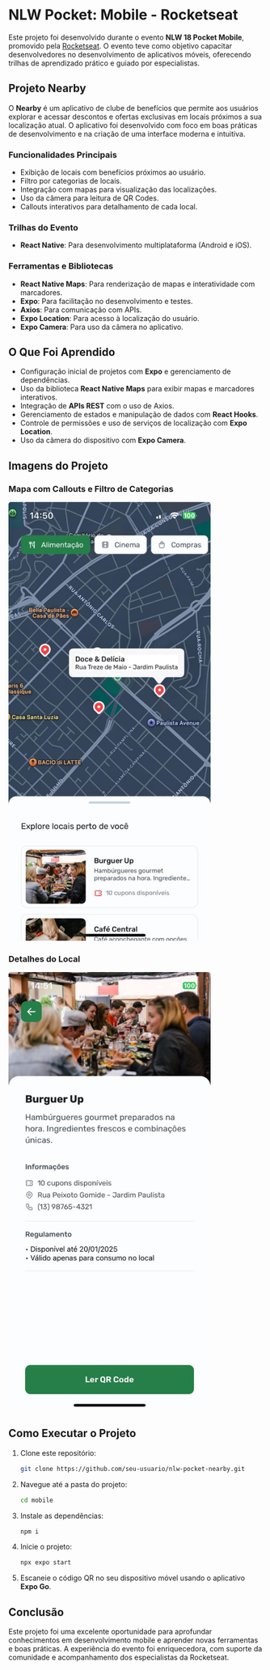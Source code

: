 # NLW Pocket: Mobile - Rocketseat

Este projeto foi desenvolvido durante o evento **NLW 18 Pocket Mobile**, promovido pela [Rocketseat](https://www.rocketseat.com.br). O evento teve como objetivo capacitar desenvolvedores no desenvolvimento de aplicativos móveis, oferecendo trilhas de aprendizado prático e guiado por especialistas.

## Projeto Nearby

O **Nearby** é um aplicativo de clube de benefícios que permite aos usuários explorar e acessar descontos e ofertas exclusivas em locais próximos a sua localização atual. O aplicativo foi desenvolvido com foco em boas práticas de desenvolvimento e na criação de uma interface moderna e intuitiva.

### Funcionalidades Principais

- Exibição de locais com benefícios próximos ao usuário.
- Filtro por categorias de locais.
- Integração com mapas para visualização das localizações.
- Uso da câmera para leitura de QR Codes.
- Callouts interativos para detalhamento de cada local.


### Trilhas do Evento

- **React Native**: Para desenvolvimento multiplataforma (Android e iOS).

### Ferramentas e Bibliotecas

- **React Native Maps**: Para renderização de mapas e interatividade com marcadores.
- **Expo**: Para facilitação no desenvolvimento e testes.
- **Axios**: Para comunicação com APIs.
- **Expo Location**: Para acesso à localização do usuário.
- **Expo Camera**: Para uso da câmera no aplicativo.

## O Que Foi Aprendido

- Configuração inicial de projetos com **Expo** e gerenciamento de dependências.
- Uso da biblioteca **React Native Maps** para exibir mapas e marcadores interativos.
- Integração de **APIs REST** com o uso de Axios.
- Gerenciamento de estados e manipulação de dados com **React Hooks**.
- Controle de permissões e uso de serviços de localização com **Expo Location**.
- Uso da câmera do dispositivo com **Expo Camera**.

## Imagens do Projeto

### Mapa com Callouts e Filtro de Categorias

<img src="./mobile/assets/images/mapa-com-callouts.jpg" alt="Mapa com Callouts" width="400" />

### Detalhes do Local

<img src="./mobile/assets/images/detalhes-do-local.jpg" alt="Detalhes do Local" width="400" />

## Como Executar o Projeto

1. Clone este repositório:
   ```bash
   git clone https://github.com/seu-usuario/nlw-pocket-nearby.git
   ```
2. Navegue até a pasta do projeto:
   ```bash
   cd mobile
   ```
3. Instale as dependências:
   ```bash
   npm i
   ```
4. Inicie o projeto:
   ```bash
   npx expo start
   ```
5. Escaneie o código QR no seu dispositivo móvel usando o aplicativo **Expo Go**.

## Conclusão

Este projeto foi uma excelente oportunidade para aprofundar conhecimentos em desenvolvimento mobile e aprender novas ferramentas e boas práticas. A experiência do evento foi enriquecedora, com suporte da comunidade e acompanhamento dos especialistas da Rocketseat.

